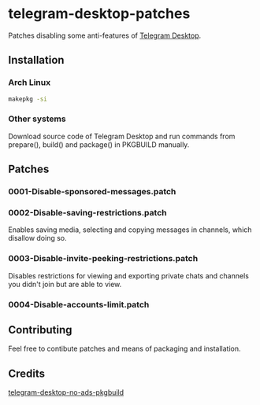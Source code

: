 # telegram-desktop-patches

Patches disabling some anti-features of [Telegram Desktop](https://desktop.telegram.org/).

## Installation

### Arch Linux

```sh
makepkg -si
```

### Other systems

Download source code of Telegram Desktop and run commands from prepare(), build() and package() in PKGBUILD manually.

## Patches

### 0001-Disable-sponsored-messages.patch

### 0002-Disable-saving-restrictions.patch

Enables saving media, selecting and copying messages in channels, which disallow doing so.

### 0003-Disable-invite-peeking-restrictions.patch

Disables restrictions for viewing and exporting private chats and channels you didn't join but are able to view.

### 0004-Disable-accounts-limit.patch

## Contributing

Feel free to contibute patches and means of packaging and installation.

## Credits

[telegram-desktop-no-ads-pkgbuild](https://github.com/vehlwn/telegram-desktop-no-ads-pkgbuild)
